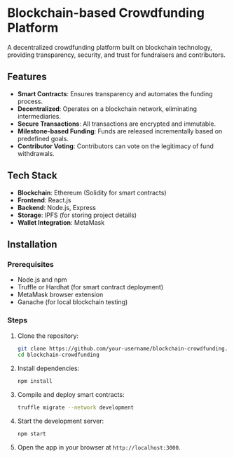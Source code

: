 # Blockchain-based Crowdfunding Platform

A decentralized crowdfunding platform built on blockchain technology, providing transparency, security, and trust for fundraisers and contributors.

## Features

- **Smart Contracts**: Ensures transparency and automates the funding process.
- **Decentralized**: Operates on a blockchain network, eliminating intermediaries.
- **Secure Transactions**: All transactions are encrypted and immutable.
- **Milestone-based Funding**: Funds are released incrementally based on predefined goals.
- **Contributor Voting**: Contributors can vote on the legitimacy of fund withdrawals.

## Tech Stack

- **Blockchain**: Ethereum (Solidity for smart contracts)
- **Frontend**: React.js
- **Backend**: Node.js, Express
- **Storage**: IPFS (for storing project details)
- **Wallet Integration**: MetaMask

## Installation

### Prerequisites
- Node.js and npm
- Truffle or Hardhat (for smart contract deployment)
- MetaMask browser extension
- Ganache (for local blockchain testing)

### Steps

1. Clone the repository:
   ```bash
   git clone https://github.com/your-username/blockchain-crowdfunding.git
   cd blockchain-crowdfunding
   ```

2. Install dependencies:
   ```bash
   npm install
   ```

3. Compile and deploy smart contracts:
   ```bash
   truffle migrate --network development
   ```

4. Start the development server:
   ```bash
   npm start
   ```

5. Open the app in your browser at `http://localhost:3000`.
